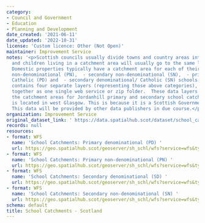 ```yaml
---
category:
- Council and Government
- Education
- Planning and Development
date_created: '2021-06-11'
date_updated: '2022-10-31'
license: 'Custom licence: Other (Not Open)'
maintainer: Improvement Service
notes: '<p>Scottish councils usually divide towns and country areas into catchments
  and children living in a catchment area will usually go to the same local school.
  Domestic properties typically have a catchment area for each of their local: - primary
  non-denominational (PN),  - secondary non-denominational (SN),  - primary denominational/
  Catholic (PD) and  - secondary denominational/ Catholic (SN) schools.  This dataset
  contains four separate layers (representing those above categories), which we deliver
  together as one single web service or zip folder.  These data layers do not contain
  the catchment areas for Jordanhill primary and secondary school catchments which
  is located in west Glasgow. This is because it is a Scottish Government-funded school.
  This data will be provided by other data publishers in due course.</p>'
organization: Improvement Service
original_dataset_link: ' https://data.spatialhub.scot/dataset/school_catchments-is'
records: null
resources:
- format: WFS
  name: 'School Catchments: Primary denominational (PD) '
  url: https://geo.spatialhub.scot/geoserver/sh_schl/wfs?service=wfs&typeName=sh_schl:pub_schlpd
- format: WFS
  name: 'School Catchments: Primary non-denominational (PN) '
  url: https://geo.spatialhub.scot/geoserver/sh_schl/wfs?service=wfs&typeName=sh_schl:pub_schlpn
- format: WFS
  name: 'School Catchments: Secondary denominational (SD) '
  url: https://geo.spatialhub.scot/geoserver/sh_schl/wfs?service=wfs&typeName=sh_schl:pub_schlsd
- format: WFS
  name: 'School Catchments: Secondary non-denominational (SN) '
  url: https://geo.spatialhub.scot/geoserver/sh_schl/wfs?service=wfs&typeName=sh_schl:pub_schlsn
schema: default
title: School Catchments - Scotland
---
```

